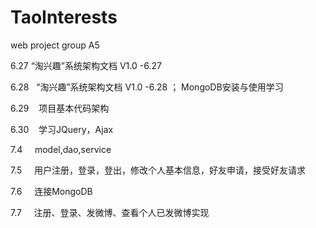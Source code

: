 # TaoInterests
web project
group A5

6.27 	“淘兴趣”系统架构文档 V1.0 -6.27


6.28    “淘兴趣”系统架构文档 V1.0 -6.28 ； MongoDB安装与使用学习


6.29    项目基本代码架构


6.30    学习JQuery，Ajax


7.4     model,dao,service

7.5     用户注册，登录，登出，修改个人基本信息，好友申请，接受好友请求

7.6     连接MongoDB

7.7     注册、登录、发微博、查看个人已发微博实现

